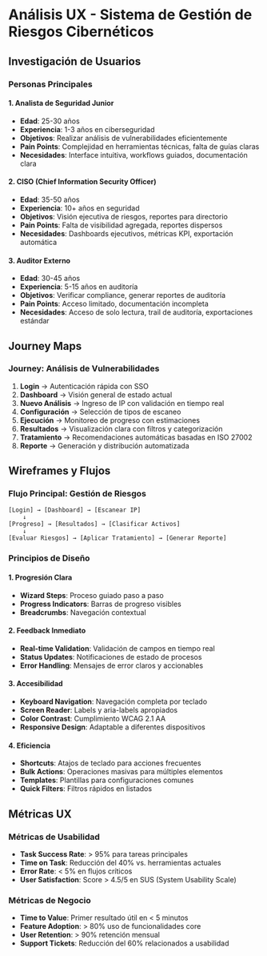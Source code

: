 
# Análisis UX - Sistema de Gestión de Riesgos Cibernéticos

## Investigación de Usuarios

### Personas Principales

#### 1. Analista de Seguridad Junior
- **Edad**: 25-30 años
- **Experiencia**: 1-3 años en ciberseguridad
- **Objetivos**: Realizar análisis de vulnerabilidades eficientemente
- **Pain Points**: Complejidad en herramientas técnicas, falta de guías claras
- **Necesidades**: Interface intuitiva, workflows guiados, documentación clara

#### 2. CISO (Chief Information Security Officer)
- **Edad**: 35-50 años
- **Experiencia**: 10+ años en seguridad
- **Objetivos**: Visión ejecutiva de riesgos, reportes para directorio
- **Pain Points**: Falta de visibilidad agregada, reportes dispersos
- **Necesidades**: Dashboards ejecutivos, métricas KPI, exportación automática

#### 3. Auditor Externo
- **Edad**: 30-45 años
- **Experiencia**: 5-15 años en auditoría
- **Objetivos**: Verificar compliance, generar reportes de auditoría
- **Pain Points**: Acceso limitado, documentación incompleta
- **Necesidades**: Acceso de solo lectura, trail de auditoría, exportaciones estándar

## Journey Maps

### Journey: Análisis de Vulnerabilidades
1. **Login** → Autenticación rápida con SSO
2. **Dashboard** → Visión general de estado actual
3. **Nuevo Análisis** → Ingreso de IP con validación en tiempo real
4. **Configuración** → Selección de tipos de escaneo
5. **Ejecución** → Monitoreo de progreso con estimaciones
6. **Resultados** → Visualización clara con filtros y categorización
7. **Tratamiento** → Recomendaciones automáticas basadas en ISO 27002
8. **Reporte** → Generación y distribución automatizada

## Wireframes y Flujos

### Flujo Principal: Gestión de Riesgos
```
[Login] → [Dashboard] → [Escanear IP]
    ↓
[Progreso] → [Resultados] → [Clasificar Activos]
    ↓
[Evaluar Riesgos] → [Aplicar Tratamiento] → [Generar Reporte]
```

### Principios de Diseño

#### 1. Progresión Clara
- **Wizard Steps**: Proceso guiado paso a paso
- **Progress Indicators**: Barras de progreso visibles
- **Breadcrumbs**: Navegación contextual

#### 2. Feedback Inmediato
- **Real-time Validation**: Validación de campos en tiempo real
- **Status Updates**: Notificaciones de estado de procesos
- **Error Handling**: Mensajes de error claros y accionables

#### 3. Accesibilidad
- **Keyboard Navigation**: Navegación completa por teclado
- **Screen Reader**: Labels y aria-labels apropiados
- **Color Contrast**: Cumplimiento WCAG 2.1 AA
- **Responsive Design**: Adaptable a diferentes dispositivos

#### 4. Eficiencia
- **Shortcuts**: Atajos de teclado para acciones frecuentes
- **Bulk Actions**: Operaciones masivas para múltiples elementos
- **Templates**: Plantillas para configuraciones comunes
- **Quick Filters**: Filtros rápidos en listados

## Métricas UX

### Métricas de Usabilidad
- **Task Success Rate**: > 95% para tareas principales
- **Time on Task**: Reducción del 40% vs. herramientas actuales
- **Error Rate**: < 5% en flujos críticos
- **User Satisfaction**: Score > 4.5/5 en SUS (System Usability Scale)

### Métricas de Negocio
- **Time to Value**: Primer resultado útil en < 5 minutos
- **Feature Adoption**: > 80% uso de funcionalidades core
- **User Retention**: > 90% retención mensual
- **Support Tickets**: Reducción del 60% relacionados a usabilidad
